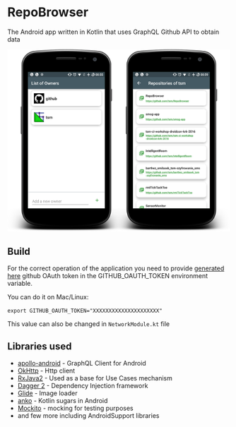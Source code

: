 # RepoBrowser
The Android app written in Kotlin that uses GraphQL Github API to obtain data

![Screenshots](/img/repobrowser_screens.png?raw=true "RepoBrowser screenshots")


## Build

For the correct operation of the application you need to provide [generated here](https://github.com/settings/tokens/) github OAuth token in the GITHUB_OAUTH_TOKEN environment variable.

You can do it on Mac/Linux:
```
export GITHUB_OAUTH_TOKEN="XXXXXXXXXXXXXXXXXXXXX"

```

This value can also be changed in `NetworkModule.kt` file

## Libraries used

* [apollo-android](https://github.com/apollographql/apollo-android) - GraphQL Client for Android
* [OkHttp](https://github.com/square/okhttp) - Http client
* [RxJava2](https://github.com/ReactiveX/RxJava) - Used as a base for Use Cases mechanism
* [Dagger 2](https://github.com/google/dagger) - Dependency Injection framework
* [Glide](https://github.com/bumptech/glide) - Image loader
* [anko](https://github.com/Kotlin/anko) - Kotlin sugars in Android
* [Mockito](https://site.mockito.org/) - mocking for testing purposes
* and few more including AndroidSupport libraries



